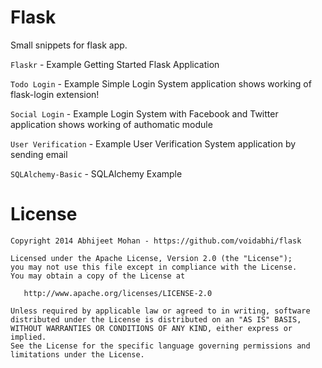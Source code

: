 Flask
=====

Small snippets for flask app.

```Flaskr``` - Example Getting Started Flask Application

```Todo Login``` - Example Simple Login System application shows working of flask-login extension!

```Social Login``` - Example Login System with Facebook and Twitter application shows working of authomatic module

```User Verification```  - Example User Verification System application by sending email

```SQLAlchemy-Basic```  - SQLAlchemy Example


License
=======

```
Copyright 2014 Abhijeet Mohan - https://github.com/voidabhi/flask

Licensed under the Apache License, Version 2.0 (the "License");
you may not use this file except in compliance with the License.
You may obtain a copy of the License at

   http://www.apache.org/licenses/LICENSE-2.0

Unless required by applicable law or agreed to in writing, software
distributed under the License is distributed on an "AS IS" BASIS,
WITHOUT WARRANTIES OR CONDITIONS OF ANY KIND, either express or implied.
See the License for the specific language governing permissions and
limitations under the License.
```

